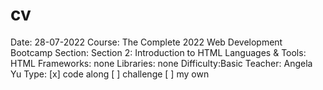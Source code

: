 # cv

Date: 28-07-2022
Course: The Complete 2022 Web Development Bootcamp
Section: Section 2: Introduction to HTML
Languages & Tools: HTML
Frameworks: none
Libraries: none
Difficulty:Basic
Teacher: Angela Yu
Type: [x] code along  [ ] challenge  [ ] my own

